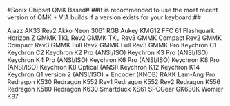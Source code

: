 #Sonix Chipset QMK Based#
##It is recommended to use the most recent version of QMK + VIA builds if a version exists for your keyboard:##

Ajazz AK33 Rev2
Akko Neon 3061 RGB
Aukey KMG12
FFC 61
Flashquark Horizon Z
GMMK TKL Rev2
GMMK TKL Rev3
GMMK Compact Rev2
GMMK Compact Rev3
GMMK Full Rev2
GMMK Full Rev3
GMMK Pro
Keychron C1
Keychron C2
Keychron K2 Pro (ANSI/ISO)
Keychron K3 Pro (ANSI/ISO)
Keychron K4 Pro (ANSI/ISO)
Keychron K6 Pro (ANSI/ISO)
Keychron K8 Pro (ANSI/ISO)
Keychron K8 Optical (ANSI)
Keychron K12
Keychron K14
Keychron Q1 version 2 (ANSI/ISO) + Encoder (KNOB)
RAKK Lam-Ang Pro
Redragon K530
Redragon K552 Rev1
Redragon K552 Rev2
Redragon K556
Redragon K580
Redragon K630
Smartduck XS61
SPCGear GK630K
Womier K87
